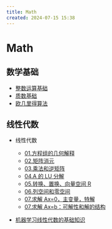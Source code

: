 ```yaml
---
title: Math
created: 2024-07-15 15:38
---
```


<!-- markdownlint-disable MD025 -->

# Math

## 数学基础

- [整数运算基础](./base/integer.md)
- [质数基础](./base/prime.md)
- [欧几里得算法](./base/euclidean.md)

## 线性代数

- 线性代数

  - [01.方程组的几何解释](./线性代数/01.md)
  - [02.矩阵消元](./线性代数/02.md)
  - [03.乘法和逆矩阵](./线性代数/03.md)
  - [04.A 的 LU 分解](./线性代数/04.md)
  - [05.转换、置换、向量空间 R](./线性代数/05.md)
  - [06.列空间和零空间](./线性代数/06.md)
  - [07.求解 Ax=0，主变量，特解](./线性代数/07.md)
  - [07.求解 Ax=b：可解性和解的结构](./线性代数/08.md)

- [机器学习线性代数的基础知识](./LinearAlgebra/basic_for_ml/README.md)
